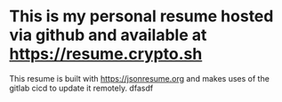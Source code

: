 # This is my personal resume hosted via github and available at https://resume.crypto.sh

This resume is built with https://jsonresume.org and makes uses of the gitlab cicd to update it remotely.
dfasdf
